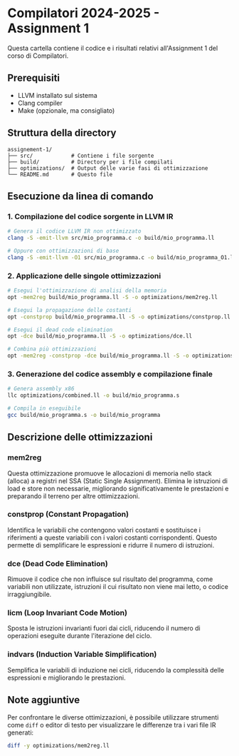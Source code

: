 # Compilatori 2024-2025 - Assignment 1

Questa cartella contiene il codice e i risultati relativi all'Assignment 1 del corso di Compilatori.

## Prerequisiti

- LLVM installato sul sistema
- Clang compiler
- Make (opzionale, ma consigliato)

## Struttura della directory

```
assignement-1/
├── src/            # Contiene i file sorgente
├── build/          # Directory per i file compilati
├── optimizations/  # Output delle varie fasi di ottimizzazione
└── README.md       # Questo file
```

## Esecuzione da linea di comando

### 1. Compilazione del codice sorgente in LLVM IR

```bash
# Genera il codice LLVM IR non ottimizzato
clang -S -emit-llvm src/mio_programma.c -o build/mio_programma.ll

# Oppure con ottimizzazioni di base
clang -S -emit-llvm -O1 src/mio_programma.c -o build/mio_programma_O1.ll
```

### 2. Applicazione delle singole ottimizzazioni

```bash
# Esegui l'ottimizzazione di analisi della memoria
opt -mem2reg build/mio_programma.ll -S -o optimizations/mem2reg.ll

# Esegui la propagazione delle costanti
opt -constprop build/mio_programma.ll -S -o optimizations/constprop.ll

# Esegui il dead code elimination
opt -dce build/mio_programma.ll -S -o optimizations/dce.ll

# Combina più ottimizzazioni
opt -mem2reg -constprop -dce build/mio_programma.ll -S -o optimizations/combined.ll
```

### 3. Generazione del codice assembly e compilazione finale

```bash
# Genera assembly x86
llc optimizations/combined.ll -o build/mio_programma.s

# Compila in eseguibile
gcc build/mio_programma.s -o build/mio_programma
```

## Descrizione delle ottimizzazioni

### mem2reg
Questa ottimizzazione promuove le allocazioni di memoria nello stack (alloca) a registri nel SSA (Static Single Assignment). Elimina le istruzioni di load e store non necessarie, migliorando significativamente le prestazioni e preparando il terreno per altre ottimizzazioni.

### constprop (Constant Propagation)
Identifica le variabili che contengono valori costanti e sostituisce i riferimenti a queste variabili con i valori costanti corrispondenti. Questo permette di semplificare le espressioni e ridurre il numero di istruzioni.

### dce (Dead Code Elimination)
Rimuove il codice che non influisce sul risultato del programma, come variabili non utilizzate, istruzioni il cui risultato non viene mai letto, o codice irraggiungibile.

### licm (Loop Invariant Code Motion)
Sposta le istruzioni invarianti fuori dai cicli, riducendo il numero di operazioni eseguite durante l'iterazione del ciclo.

### indvars (Induction Variable Simplification)
Semplifica le variabili di induzione nei cicli, riducendo la complessità delle espressioni e migliorando le prestazioni.

## Note aggiuntive

Per confrontare le diverse ottimizzazioni, è possibile utilizzare strumenti come `diff` o editor di testo per visualizzare le differenze tra i vari file IR generati:

```bash
diff -y optimizations/mem2reg.ll